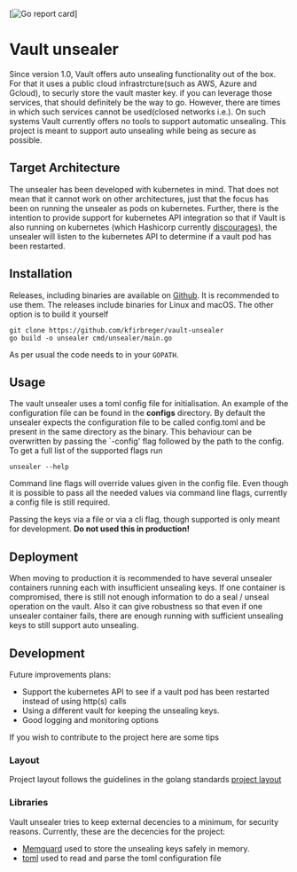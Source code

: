 [![Go report card](https://goreportcard.com/badge/github.com/kfirbreger/vault-unsealer)]
# Vault unsealer
Since version 1.0, Vault offers auto unsealing functionality out of the box. For that it uses a public cloud infrastrcture(such as AWS, Azure and Gcloud), to securly store the vault master key.
if you can leverage those services, that should definitely be the way to go. However, there are times in which such services cannot be used(closed networks i.e.). On such systems
Vault currently offers no tools to support automatic unsealing. This project is meant to support auto unsealing while being as secure as possible.

## Target Architecture

The unsealer has been developed with kubernetes in mind. That does not mean that it cannot work on other architectures, just that the focus has been on running the unsealer
as pods on kubernetes. Further, there is the intention to provide support for kubernetes API integration so that if Vault is also running on kubernetes (which Hashicorp currently
[discourages](https://learn.hashicorp.com/vault/operations/production-hardening.html)), the unsealer will listen to the kubernetes API to determine if a vault pod has been
restarted.

## Installation

Releases, including binaries are available on [Github](https://github.com/kfirbreger/vault-unsealer/releases). It is recommended to use them.
The releases include binaries for Linux and macOS. The other option is to build it yourself

    git clone https://github.com/kfirbreger/vault-unsealer
    go build -o unsealer cmd/unsealer/main.go

As per usual the code needs to in your `GOPATH`.

## Usage

The vault unsealer uses a toml config file for initialisation. An example of the configuration file can be found in the __configs__ directory.
By default the unsealer expects the configuration file to be called config.toml and be present in the same directory as the binary. This behaviour
can be overwritten by passing the `-config' flag followed by the path to the config. To get a full list of the supported flags run

    unsealer --help

Command line flags will override values given in the config file. Even though it is possible to pass all the needed values via command line flags,
currently a config file is still required.

Passing the keys via a file or via a cli flag, though supported is only meant for development. __Do not used this in production!__


## Deployment

When moving to production it is recommended to have several unsealer containers running each with insufficient unsealing keys. If one
container is compromised, there is still not enough information to do a seal / unseal operation on the vault. Also it can give robustness
so that even if one unsealer container fails, there are enough running with sufficient unsealing keys to still support auto unsealing.

## Development

Future improvements plans:
- Support the kubernetes API to see if a vault pod has been restarted instead of using http(s) calls
- Using a different vault for keeping the unsealing keys.
- Good logging and monitoring options

If you wish to contribute to the project here are some tips

### Layout

Project layout follows the guidelines in the golang standards [project layout](https://github.com/golang-standards/project-layout)

### Libraries
Vault unsealer tries to keep external decencies to a minimum, for security reasons. Currently, these are the decencies for the project:

- [Memguard](https://github.com/awnumar/memguard) used to store the unsealing keys safely in memory.
- [toml](https://github.com/BurntSushi/toml) used to read and parse the toml configuration file

